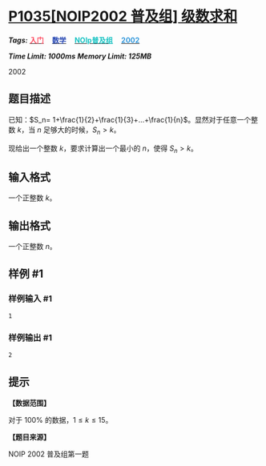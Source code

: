 # [P1035[NOIP2002 普及组] 级数求和](https://www.luogu.com.cn/problem/P1035)

***Tags:*** **[<font color=FE4C61>入门</font>](../../../../难度/入门/index.md)$\quad$[<font color=2949B4>数学</font>](../../../../算法/数学/index.md)$\quad$[<font color=13C2C2>NOIp普及组</font>](../../../../来源/NOIp普及组/index.md)$\quad$[<font color=3498DB>2002</font>](../../../../时间/2002/index.md)**

***Time Limit: 1000ms***
***Memory Limit: 125MB***

2002

## 题目描述

已知：$S_n= 1+\frac{1}{2}+\frac{1}{3}+…+\frac{1}{n}$。显然对于任意一个整数 $k$，当 $n$ 足够大的时候，$S_n>k$。

现给出一个整数 $k$，要求计算出一个最小的 $n$，使得 $S_n>k$。

## 输入格式

一个正整数 $k$。

## 输出格式

一个正整数 $n$。

## 样例 #1

### 样例输入 #1

```txt
1
```

### 样例输出 #1

```txt
2
```

## 提示

**【数据范围】**

对于 $100\%$ 的数据，$1\le k \le 15$。

**【题目来源】**

NOIP 2002 普及组第一题
